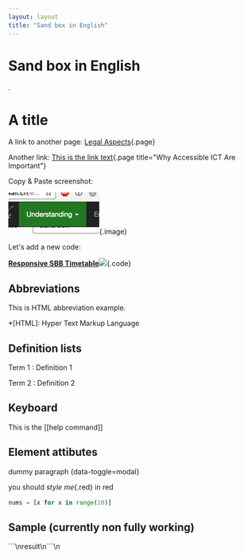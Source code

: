 ```yaml
---
layout: layout
title: "Sand box in English"
---
```


# Sand box in English

.

# A title

A link to another page: [Legal Aspects](/background--understanding-ict-accessibility/legal-aspects){.page}

Another link: [This is the link text](/background--understanding-ict-accessibility/why-accessible-ict-are-important){.page title="Why Accessible ICT Are Important"}

Copy & Paste screenshot:

![A cool screenshot!](_media/a-cool-screenshot.png){.image}

Let's add a new code:

[**Responsive SBB Timetable**![](https://s3-us-west-2.amazonaws.com/i.cdpn.io/81089.ayNJMK.small.21ca8e8b-b4ee-44f9-8d28-35dc2f5caea8.png)](https://codepen.io/jmuheim/pen/ayNJMK){.code}

## Abbreviations

This is HTML abbreviation example.

*[HTML]: Hyper Text Markup Language

## Definition lists

Term 1
: Definition 1

Term 2
: Definition 2

## Keyboard

This is the [[help command]]

## Element attibutes

dummy paragraph {data-toggle=modal}

you should *style me*{.red} in red

```python {data=asdf}
nums = [x for x in range(10)]
```

## Sample (currently non fully working)

´´´\nresult\n´´´\n


